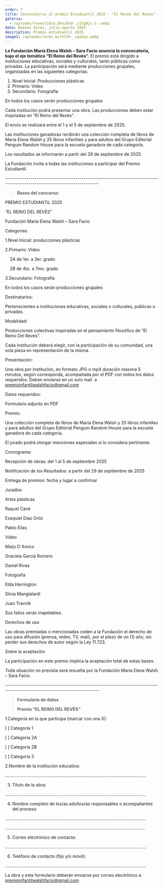 ```yaml
---
order: 7
title: Convocatoria al premio Estudiantil 2025 - "El Reino del Revés"
galeria:
  - /uploads/reveslibro.bhei8xd-_z1fg8jc-1-.webp
date: Buenos Aires, julio-agosto 2025
description: Premio estudiantil 2025
image2: /uploads/reves.birhl5h-_zqskey.webp
---
```

**La Fundación María Elena Walsh – Sara Facio anuncia la convocatoria, bajo el eje temático “El Reino del Revés”.**
El premio está dirigido a instituciones educativas, sociales y culturales, tanto públicas como privadas. La participación será mediante producciones grupales, organizadas en las siguientes categorías:

1. Nivel Inicial: Producciones plásticas
2. Primario: Video
3. Secundario: Fotografía

En todos los casos serán producciones grupales

Cada institución podrá presentar una obra. Las producciones deben estar inspiradas en “El Reino del Revés”.

El envío se realizará entre el 1 y el 5 de septiembre de 2025.

Las instituciones ganadoras recibirán una colección completa de libros de María Elena Walsh y 25 libros infantiles y para adultos del Grupo Editorial Penguin Random House para la escuela ganadora de cada categoría.

Los resultados se informarán a partir del 29 de septiembre de 2025.

La Fundación invita a todas las instituciones a participar del Premio Estudiantil.



\------------------------------------------------------------------------------------------------------------------------------





> **Bases del concurso:**

PREMIO ESTUDIANTIL
2025

“EL REINO DEL REVÉS”

Fundación María Elena
Walsh – Sara Facio

Categorías:

1.Nivel Inicial: producciones
plásticas

2.Primario:
Video

    2A de 1er. a 3er. grado

    2B de 4to. a 7mo. grado

3.Secundario:
Fotografía

En todos los casos
serán producciones grupales 

Destinatarios:

Pertenecientes a instituciones educativas, sociales o culturales,
públicas o privadas.

Modalidad:

Producciones colectivas inspiradas en el pensamiento filosófico de “El
Reino Del Revés”.

Cada institución
deberá elegir, con la participación de su comunidad, una sola pieza en
representación de la misma.

Presentación:

Una obra por
institución, en formato JPG o mp4 duración máxima 5 minutos, según corresponda,
acompañada por el PDF con todos los datos requeridos. Deben enviarse en un solo
mail  a [premioinfantilwalshfacio@gmail.com](mailto:premioinfantilwalshfacio@gmail.com)

Datos requeridos:

Formulario adjunto en PDF

Premio:

Una colección completa de
libros de María Elena Walsh y 25 libros infantiles y para adultos del Grupo
Editorial Penguin Random House para la escuela ganadora de cada categoría.

El jurado podrá otorgar menciones especiales si lo considera pertinente.

Cronograma:

Recepción de obras: del 1 al 5 de
septiembre 2025

Notificación de los Resultados: a
partir del 29 de septiembre de 2025

Entrega de premios: fecha y lugar a
confirmar

Jurados:

Artes plásticas

Raquel Cané

Ezequiel Díaz Ortiz

Pablo Elías

Video

Maijo D´Amico

Graciela García Romero

Daniel Rivas 

Fotografía

Elda Harrington

Silvia Mangialardi 

Juan Travnik

Sus fallos serán
inapelables.

Derechos de uso

Las obras premiadas o
mencionadas ceden a la Fundación el derecho de uso para difusión (prensa,
redes, TV, mail), por el plazo de un (1) año, sin perder sus derechos de autor
según la Ley 11.723.

Sobre la aceptación

La participación en
este premio implica la aceptación total de estas bases.

Toda situación no prevista será resuelta
por la Fundación María Elena Walsh – Sara Facio.

\------------------------------------------------------------------------------------------------------------------------------

> **Formulario de datos**
>
> **Premio “EL REINO DEL REVÉS”**

1.Categoría
en la que participa (marcar con una X):

\[ ] Categoría 1

\[ ] Categoría 2A

\[ ]
Categoría 2B

\[ ] Categoría 3

2.Nombre de
la institución educativa:

...................................................................................................................

3. Título de la obra:

...................................................................................................................

4. Nombre completo de los/as adultos/as responsables o acompañantes del
   proceso:

...................................................................................................................

..................................................................................................................

5. Correo
   electrónico de contacto:

...................................................................................................................

6. Teléfono de contacto (fijo y/o móvil):

...................................................................................................................

La obra y este
formulario deberán enviarse por correo electrónico a [premioinfantilwalshfacio@gmail.com](mailto:premioinfantilwalshfacio@gmail.com)
